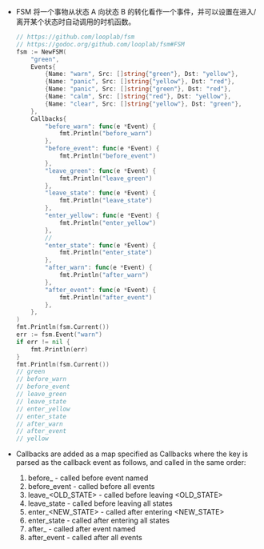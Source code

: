 <!-- https://blog.csdn.net/idsuf698987/article/details/76050728 -->

- FSM 将一个事物从状态 A 向状态 B 的转化看作一个事件，并可以设置在进入/离开某个状态时自动调用的时机函数。
	
    ```go
    // https://github.com/looplab/fsm
    // https://godoc.org/github.com/looplab/fsm#FSM
    fsm := NewFSM(
        "green",
        Events{
            {Name: "warn", Src: []string{"green"}, Dst: "yellow"},
            {Name: "panic", Src: []string{"yellow"}, Dst: "red"},
            {Name: "panic", Src: []string{"green"}, Dst: "red"},
            {Name: "calm", Src: []string{"red"}, Dst: "yellow"},
            {Name: "clear", Src: []string{"yellow"}, Dst: "green"},
        },
        Callbacks{
            "before_warn": func(e *Event) {
                fmt.Println("before_warn")
            },
            "before_event": func(e *Event) {
                fmt.Println("before_event")
            },
            "leave_green": func(e *Event) {
                fmt.Println("leave_green")
            },
            "leave_state": func(e *Event) {
                fmt.Println("leave_state")
            },
            "enter_yellow": func(e *Event) {
                fmt.Println("enter_yellow")
            },
            // 
            "enter_state": func(e *Event) {
                fmt.Println("enter_state")
            },
            "after_warn": func(e *Event) {
                fmt.Println("after_warn")
            },
            "after_event": func(e *Event) {
                fmt.Println("after_event")
            },
        },
    )
    fmt.Println(fsm.Current())
    err := fsm.Event("warn")
    if err != nil {
        fmt.Println(err)
    }
    fmt.Println(fsm.Current())
    // green
    // before_warn
    // before_event
    // leave_green
    // leave_state
    // enter_yellow
    // enter_state
    // after_warn
    // after_event
    // yellow
    ```

- Callbacks are added as a map specified as Callbacks where the key is parsed as the callback event as follows, and called in the same order:
    1. before_<EVENT> - called before event named <EVENT>
    2. before_event - called before all events
    3. leave_<OLD_STATE> - called before leaving <OLD_STATE>
    4. leave_state - called before leaving all states
    5. enter_<NEW_STATE> - called after entering <NEW_STATE>
    6. enter_state - called after entering all states
    7. after_<EVENT> - called after event named <EVENT>
    8. after_event - called after all events